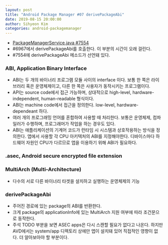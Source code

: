 ```yaml
---
layout: post
title: "Android Package Manager #07 derivePackageAbi"
date: 2019-08-15 20:00:00
author: Sihyeon Kim
categories: android-packagemanager
---
```


- [PackageManagerService.java #7554](https://android.googlesource.com/platform/frameworks/base/+/refs/tags/android-6.0.1_r77/services/core/java/com/android/server/pm/PackageManagerService.java#7554)  
- #6967에서 derivePackageAbi를 호출한다. 이 부분의 시간이 오래 걸린다.  
- #7554에 derivePackageAbi 메소드가 선언돼 있다.  

### ABI, Application Binary Interface
- ABI는 두 개의 바이너리 프로그램 모듈 사이의 interface 이다. 보통 한 쪽은 라이브러리 혹은 운영체제이고, 다른 한 쪽은 사용자가 동작시키는 프로그램이다.  
- API는 source code에서 접근 가능하며, 상대적으로 high-level, hardware-independent, human-readable 형식이다.  
- ABI는 machine code에서 접근을 정의한다. low-level, hardware-dependeant 하다.  
- 여러 개의 프로그래밍 언어를 혼합하여 사용할 때 처리한다. 보통은 운영체제, 컴파일러가 수행하며, 프로그래머가 작업을 하는 경우도 있다.  
- ABI는 애플리케이션의 기계어 코드가 런타임 시 시스템과 상호작용하는 방식을 정의한다. 앱에서 사용할 각 CPU 아키텍처의 ABI를 지정해야한다. 디바이스마다 하드웨어 자원인 CPU가 다르므로 앱을 이용하기 위해 ABI가 필요하다.  

### .asec, Android secure encrypted file extension  

### MultiArch (Multi-Architecture)  
- 다수의 서로 다른 바이너리 타겟을 설치하고 실행하는 운영체제의 기능  

### derivePackageAbi  
- 주어진 경로에 있는 package의 ABI를 반환한다.  
- 크게 package의 applicationInfo에 있는 MultiArch 지원 여부에 따라 조건문으로 동작한다.  
- 주석 TODO 부분을 보면 ASEC apps은 다시 스캔할 필요가 없다고 나온다. 하지만 AVD에서는 system/app 디렉토리 상에만 앱이 설치돼 있어 직접적인 영향이 없다. 더 알아보아야 할 부분이다.  


